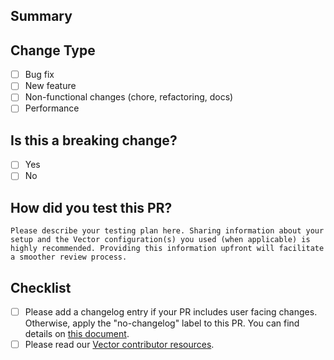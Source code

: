 <!--
  Your PR title must conform to the conventional commit spec:
  https://www.conventionalcommits.org/en/v1.0.0/

  <type>(<scope>)!: <description>

  * `type` = chore, enhancement, feat, fix, docs, revert
  * `!` = OPTIONAL: signals a breaking change
  * `scope` = Optional when `type` is "chore" or "docs", available scopes https://github.com/vectordotdev/vector/blob/master/.github/workflows/semantic.yml#L31
  * `description` = short description of the change

Examples:

  * enhancement(file source): Add `sort` option to sort discovered files
  * feat(new source): Initial `statsd` source
  * fix(file source): Fix a bug discovering new files
  * chore(external docs): Clarify `batch_size` option
-->

## Summary
<!-- Please provide a brief summary about what this PR does.
This should help the reviewers give feedback faster and with higher quality. -->

## Change Type
- [ ] Bug fix
- [ ] New feature
- [ ] Non-functional changes (chore, refactoring, docs)
- [ ] Performance

## Is this a breaking change?
- [ ] Yes
- [ ] No

## How did you test this PR?
`Please describe your testing plan here.
Sharing information about your setup and the Vector configuration(s) you used (when applicable) is highly recommended.
Providing this information upfront will facilitate a smoother review process.`

## Checklist
- [ ] Please add a changelog entry if your PR includes user facing changes. Otherwise, apply the "no-changelog" label to this PR. You can find details on [this document](https://github.com/vectordotdev/vector/blob/master/changelog.d/README.md).
- [ ] Please read our [Vector contributor resources](https://github.com/vectordotdev/vector/tree/master/docs#getting-started).
